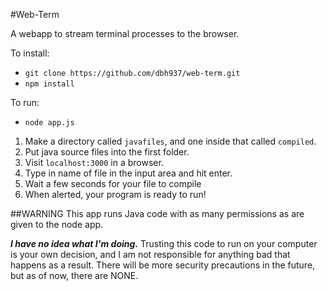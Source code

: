 #Web-Term

A webapp to stream terminal processes to the browser.

To install:

- `git clone https://github.com/dbh937/web-term.git`
- `npm install`

To run:

- `node app.js`

1. Make a directory called `javafiles`, and one inside that called `compiled`.
2. Put java source files into the first folder.
3. Visit `localhost:3000` in a browser.
4. Type in name of file in the input area and hit enter.
5. Wait a few seconds for your file to compile
6. When alerted, your program is ready to run!

##WARNING
This app runs Java code with as many permissions as are given to the node app.

***I have no idea what I'm doing.*** Trusting this code to run on your computer is your own decision, and I am not responsible for anything bad that happens as a result. There will be more security precautions in the future, but as of now, there are NONE.